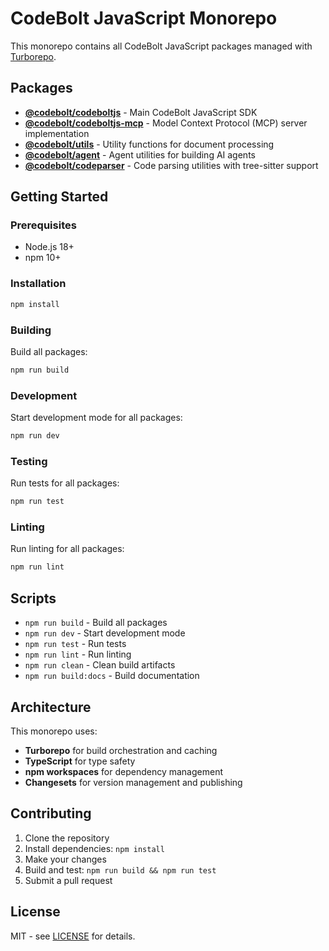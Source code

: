 # CodeBolt JavaScript Monorepo

This monorepo contains all CodeBolt JavaScript packages managed with [Turborepo](https://turbo.build/).

## Packages

- **[@codebolt/codeboltjs](./packages/codeboltjs)** - Main CodeBolt JavaScript SDK
- **[@codebolt/codeboltjs-mcp](./packages/codeboltjs-mcp)** - Model Context Protocol (MCP) server implementation
- **[@codebolt/utils](./packages/codeboltjs-utils)** - Utility functions for document processing
- **[@codebolt/agent](./packages/codeboltagentutils)** - Agent utilities for building AI agents
- **[@codebolt/codeparser](./packages/codeparser)** - Code parsing utilities with tree-sitter support

## Getting Started

### Prerequisites

- Node.js 18+ 
- npm 10+

### Installation

```bash
npm install
```

### Building

Build all packages:

```bash
npm run build
```

### Development

Start development mode for all packages:

```bash
npm run dev
```

### Testing

Run tests for all packages:

```bash
npm run test
```

### Linting

Run linting for all packages:

```bash
npm run lint
```

## Scripts

- `npm run build` - Build all packages
- `npm run dev` - Start development mode
- `npm run test` - Run tests
- `npm run lint` - Run linting
- `npm run clean` - Clean build artifacts
- `npm run build:docs` - Build documentation

## Architecture

This monorepo uses:

- **Turborepo** for build orchestration and caching
- **TypeScript** for type safety
- **npm workspaces** for dependency management
- **Changesets** for version management and publishing

## Contributing

1. Clone the repository
2. Install dependencies: `npm install`
3. Make your changes
4. Build and test: `npm run build && npm run test`
5. Submit a pull request

## License

MIT - see [LICENSE](./LICENSE) for details.
